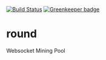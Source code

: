 [![Build Status](https://travis-ci.com/Block-Lab/round.svg?branch=master)](https://travis-ci.com/Block-Lab/round) [![Greenkeeper badge](https://badges.greenkeeper.io/Block-Lab/round.svg)](https://greenkeeper.io/)

# round
Websocket Mining Pool
